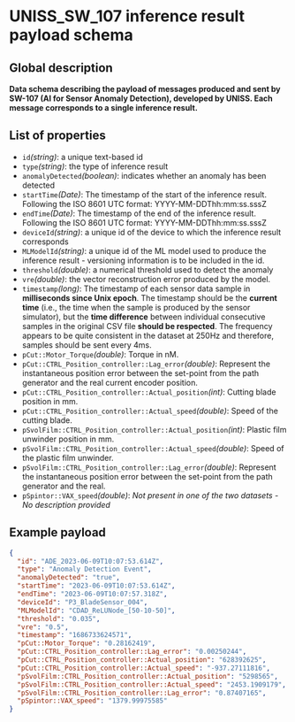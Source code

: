 UNISS_SW_107 inference result payload schema
==============

## Global description
**Data schema describing the payload of messages produced and sent by SW-107 (AI for Sensor Anomaly Detection), developed by UNISS. Each message corresponds to a single inference result.**

## List of properties 

- `id`*(string)*: a unique text-based id
- `type`*(string)*: the type of inference result
- `anomalyDetected`*(boolean)*: indicates whether an anomaly has been detected
- `startTime`*(Date)*:  The timestamp of the start of the inference result. Following the ISO 8601 UTC format: YYYY-MM-DDThh:mm:ss.sssZ
- `endTime`*(Date)*:  The timestamp of the end of the inference result. Following the ISO 8601 UTC format: YYYY-MM-DDThh:mm:ss.sssZ
- `deviceId`*(string)*: a unique id of the device to which the inference result corresponds
- `MLModelId`*(string)*: a unique id of the ML model used to produce the inference result - versioning information is to be included in the id. 
- `threshold`*(double)*: a numerical threshold used to detect the anomaly
- `vre`*(double)*: the vector reconstruction error produced by the model.
- `timestamp`*(long)*:  The timestamp of each sensor data sample in **milliseconds since Unix epoch**. The timestamp should be the **current time** (i.e., the time when the sample is produced by the sensor simulator), but the **time difference** between individual consecutive samples in the original CSV file **should be respected**. The frequency appears to be quite consistent in the dataset at 250Hz and therefore, samples should be sent every 4ms.
- `pCut::Motor_Torque`*(double)*: Torque in nM. 
- `pCut::CTRL_Position_controller::Lag_error`*(double)*: Represent the instantaneous position error between the set-point from the path generator and the real current encoder position.
- `pCut::CTRL_Position_controller::Actual_position`*(int)*: Cutting blade position in mm. 
- `pCut::CTRL_Position_controller::Actual_speed`*(double)*: Speed of the cutting blade.
- `pSvolFilm::CTRL_Position_controller::Actual_position`*(int)*: Plastic film unwinder position in mm. 
- `pSvolFilm::CTRL_Position_controller::Actual_speed`*(double)*: Speed of the plastic film unwinder. 
- `pSvolFilm::CTRL_Position_controller::Lag_error`*(double)*: Represent the instantaneous position error between the set-point from the path generator and the real. 
- `pSpintor::VAX_speed`*(double)*: *Not present in one of the two datasets - No description provided*

## Example payload

```json  
{  
  "id": "ADE_2023-06-09T10:07:53.614Z",
  "type": "Anomaly Detection Event",
  "anomalyDetected": "true", 
  "startTime": "2023-06-09T10:07:53.614Z",
  "endTime": "2023-06-09T10:07:57.318Z",
  "deviceId": "P3_BladeSensor_004",
  "MLModelId": "CDAD_ReLUNode_[50-10-50]",
  "threshold": "0.035",
  "vre": "0.5",
  "timestamp": "1686733624571",
  "pCut::Motor_Torque": "0.28162419",
  "pCut::CTRL_Position_controller::Lag_error": "0.00250244",
  "pCut::CTRL_Position_controller::Actual_position": "628392625",
  "pCut::CTRL_Position_controller::Actual_speed": "-937.27111816",
  "pSvolFilm::CTRL_Position_controller::Actual_position": "5298565",
  "pSvolFilm::CTRL_Position_controller::Actual_speed": "2453.1909179",
  "pSvolFilm::CTRL_Position_controller::Lag_error": "0.87407165",
  "pSpintor::VAX_speed": "1379.99975585"
}

```